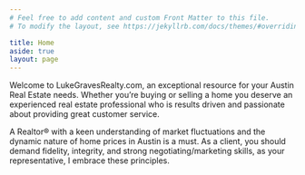 ```yaml
---
# Feel free to add content and custom Front Matter to this file.
# To modify the layout, see https://jekyllrb.com/docs/themes/#overriding-theme-defaults

title: Home
aside: true
layout: page
---
```


Welcome to LukeGravesRealty.com, an exceptional resource for your Austin Real Estate needs. Whether you’re buying or selling a home you deserve an experienced real estate professional who is results driven and passionate about providing great customer service.

A Realtor® with a keen understanding of market fluctuations and the dynamic nature of home prices in Austin is a must. As a client, you should demand fidelity, integrity, and strong negotiating/marketing skills, as your representative, I embrace these principles.
